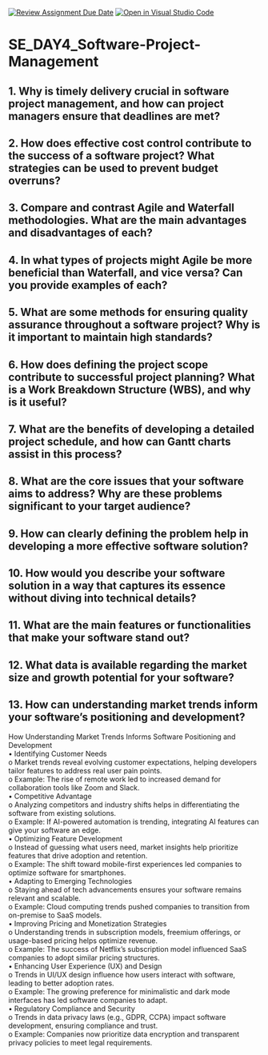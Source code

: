[![Review Assignment Due Date](https://classroom.github.com/assets/deadline-readme-button-22041afd0340ce965d47ae6ef1cefeee28c7c493a6346c4f15d667ab976d596c.svg)](https://classroom.github.com/a/9pw6JKcu)
[![Open in Visual Studio Code](https://classroom.github.com/assets/open-in-vscode-2e0aaae1b6195c2367325f4f02e2d04e9abb55f0b24a779b69b11b9e10269abc.svg)](https://classroom.github.com/online_ide?assignment_repo_id=18445693&assignment_repo_type=AssignmentRepo)
# SE_DAY4_Software-Project-Management
## 1. Why is timely delivery crucial in software project management, and how can project managers ensure that deadlines are met?
## 2. How does effective cost control contribute to the success of a software project? What strategies can be used to prevent budget overruns?
## 3. Compare and contrast Agile and Waterfall methodologies. What are the main advantages and disadvantages of each?
## 4. In what types of projects might Agile be more beneficial than Waterfall, and vice versa? Can you provide examples of each?
## 5. What are some methods for ensuring quality assurance throughout a software project? Why is it important to maintain high standards?
## 6. How does defining the project scope contribute to successful project planning? What is a Work Breakdown Structure (WBS), and why is it useful?
## 7. What are the benefits of developing a detailed project schedule, and how can Gantt charts assist in this process?
## 8. What are the core issues that your software aims to address? Why are these problems significant to your target audience?
## 9. How can clearly defining the problem help in developing a more effective software solution?
## 10. How would you describe your software solution in a way that captures its essence without diving into technical details?
## 11. What are the main features or functionalities that make your software stand out?
## 12. What data is available regarding the market size and growth potential for your software?
## 13. How can understanding market trends inform your software’s positioning and development?
How Understanding Market Trends Informs Software Positioning and Development</br>
•	Identifying Customer Needs</br>
o	Market trends reveal evolving customer expectations, helping developers tailor features to address real user pain points.</br>
o	Example: The rise of remote work led to increased demand for collaboration tools like Zoom and Slack.</br>
•	Competitive Advantage</br>
o	Analyzing competitors and industry shifts helps in differentiating the software from existing solutions.</br>
o	Example: If AI-powered automation is trending, integrating AI features can give your software an edge.</br>
•	Optimizing Feature Development</br>
o	Instead of guessing what users need, market insights help prioritize features that drive adoption and retention.</br>
o	Example: The shift toward mobile-first experiences led companies to optimize software for smartphones.</br>
•	Adapting to Emerging Technologies</br>
o	Staying ahead of tech advancements ensures your software remains relevant and scalable.</br>
o	Example: Cloud computing trends pushed companies to transition from on-premise to SaaS models.</br>
•	Improving Pricing and Monetization Strategies</br>
o	Understanding trends in subscription models, freemium offerings, or usage-based pricing helps optimize revenue.</br>
o	Example: The success of Netflix’s subscription model influenced SaaS companies to adopt similar pricing structures.</br>
•	Enhancing User Experience (UX) and Design</br>
o	Trends in UI/UX design influence how users interact with software, leading to better adoption rates.</br>
o	Example: The growing preference for minimalistic and dark mode interfaces has led software companies to adapt.</br>
•	Regulatory Compliance and Security</br>
o	Trends in data privacy laws (e.g., GDPR, CCPA) impact software development, ensuring compliance and trust.</br>
o	Example: Companies now prioritize data encryption and transparent privacy policies to meet legal requirements.

